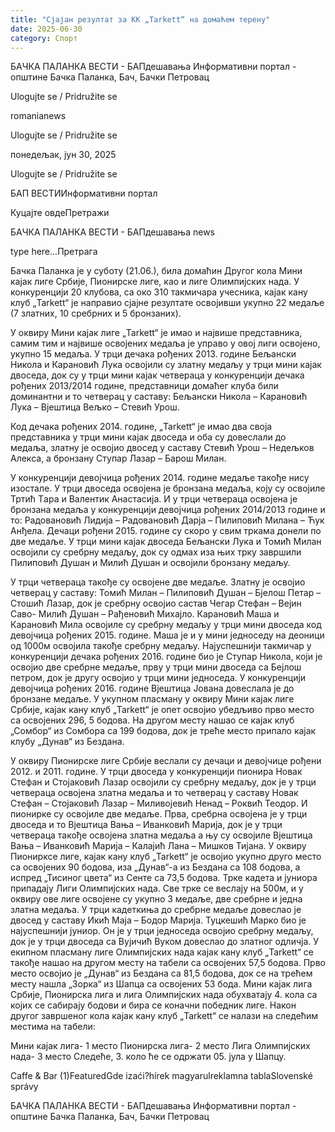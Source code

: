 ```yaml
---
title: "Сјајан резултат за КК „Tarkett“ на домаћем терену"
date: 2025-06-30
category: Спорт
---
```


БАЧКА ПАЛАНКА ВЕСТИ - БАПдешавања Информативни портал - општине Бачка Паланка, Бач, Бачки Петровац

Ulogujte se / Pridružite se

romanianews

Ulogujte se / Pridružite se

понедељак, јун 30, 2025

Ulogujte se / Pridružite se

БАП ВЕСТИИнформативни портал

Куцајте овдеПретражи

БАЧКА ПАЛАНКА ВЕСТИ - БАПдешавања news

type here...Претрага

Бачка Паланка је у суботу (21.06.), била домаћин Другог кола Мини кајак лиге Србије, Пионирске лиге, као и лиге Олимпијских нада. У конкуренцији 20 клубова, са око 310 такмичара учесника, кајак кану клуб „Tarkett“ је направио сјајне резултате освојивши укупно 22 медаље (7 златних, 10 сребрних и 5 бронзаних).

У оквиру Мини кајак лиге „Tarkett“ је имао и највише представника, самим тим и највише освојених медаља је управо у овој лиги освојено, укупно 15 медаља.
У трци дечака рођених 2013. године Бељански Никола и Карановић Лука освојили су златну медаљу у трци мини кајак двоседа, док су у трци мини кајак четвераца у конкуренцији дечака рођених 2013/2014 године, представници домаћег клуба били доминантни и то четверац у саставу: Бељански Никола – Карановић Лука – Вјештица Вељко – Стевић Урош.


Код дечака рођених 2014. године, „Tarkett“ је имао два своја представника у трци мини кајак двоседа и оба су довеслали до медаља, златну је освојио двосед у саставу Стевић Урош – Недељков Алекса, а бронзану Ступар Лазар – Барош Милан.


У конкуренцији девојчица рођених 2014. године медаље такође нису изостале. У трци двоседа освојена је бронзана медаља, коју су освојиле Тртић Tара и Валентик Анастасија. И у трци четвераца освојена је бронзана медаља у конкуренцији девојчица рођених 2014/2013 године и то: Радовановић Лидија – Радовановић Дарја – Пилиповић Милана – Ћук Анђела.
Дечаци рођени 2015. године су скоро у свим тркама донели по две медаље. У трци мини кајак двоседа Бељански Лука и Томић Милан освојили су сребрну медаљу, док су одмах иза њих трку завршили Пилиповић Душан и Милић Душан и освојили бронзану медаљу.


У трци четвераца такође су освојене две медаље. Златну је освојио четверац у саставу: Томић Милан – Пилиповић Душан – Бјелош Петар – Стошић Лазар, док је сребрну освојио састав Чегар Стефан – Вејин Саво- Милић Душан – Рађеновић Михајло.
Карановић Маша и Карановић Мила освојиле су сребрну медаљу у трци мини
двоседа код девојчица рођених 2015. године. Маша је и у мини једноседу на деоници од 1000м освојила такође сребрну медаљу.
Најуспешнији такмичар у конкуренцији дечака рођених 2016. године био је Ступар Никола, који је освојио две сребрне медаље, прву у трци мини двоседа са Бејлош петром, док је другу освојио у трци мини једноседа.
У конкуренцији девојчица рођених 2016. године Вјештица Јована довеслала је до бронзане медаље.
У укупном пласману у оквиру Мини кајак лиге Србије, кајак кану клуб „Tarkett“ је опет освојио убедљиво прво место са освојених 296, 5 бодова. На другом месту нашао се кајак клуб „Сомбор“ из Сомбора са 199 бодова, док је треће место припало кајак клубу „Дунав“ из Бездана.


У оквиру Пионирске лиге Србије веслали су дечаци и девојчице рођени 2012. и 2011. године.
У трци двоседа у конкуренцији пионира Новак Стефан и Стојаковић Лазар освојили су сребрну медаљу, док је у трци четвераца освојена златна медаља и то четверац у саставу Новак Стефан – Стојаковић Лазар – Миливојевић Ненад – Роквић Теодор.
И пионирке су освојиле две медаље. Прва, сребрна освојена је у трци двоседа и то Вјештица Вања – Иванковић Марија, док је у трци четвераца такође освојена златна медаља а њу су освојиле Вјештица Вања – Иванковић Марија – Калајић Лана – Мишков Тијана.
У оквиру Пионирксе лиге, кајак кану клуб „Tarkett“ је освојио укупно друго место са освојених 90 бодова, иза „Дунав“-а из Бездана са 108 бодова, а испред „Тисинoг цвета“ из Сенте са 73,5 бодова.
Трке кадета и јуниора припадају Лиги Олимпијских нада. Све трке се веслају на 500м, и у оквиру ове лиге освојене су укупно 3 медаље, две сребрне и једна златна медаља.
У трци кадеткиња до сребрне медаље довеслао је двосед у саставу Икић Маја – Бодор Марија. Туцкешић Марко био је најуспешнији јуниор. Он је у трци једноседа освојио сребрну медаљу, док је у трци двоседа са Вујичић Вуком довеслао до златног одличја.
У екипном пласману лиге Олимпијских нада кајак кану клуб „Tarkett“ се такође нашао на другом месту на табели са освојених 57,5 бодова. Прво место освојио је „Дунав“ из Бездана са 81,5 бодова, док се на трећем месту нашла „Зорка“ из Шапца са освојених 53 бода.
Мини кајак лига Србије, Пионирска лига и лига Олимпијских нада обухватају 4. кола са којих се сабирају бодови и бира се коначни победник лиге.
Након другог завршеног кола кајак кану клуб „Tarkett“ се налази на следећим местима на табели:

Мини кајак лига- 1 место
Пионирска лига- 2 место
Лига Олимпијских нада- 3 место
Следеће, 3. коло ће се одржати 05. јула у Шапцу.

Caffe & Bar (1)FeaturedGde izaći?hírek magyarulreklamna tablaSlovenské správy

БАЧКА ПАЛАНКА ВЕСТИ - БАПдешавања Информативни портал - општине Бачка Паланка, Бач, Бачки Петровац
